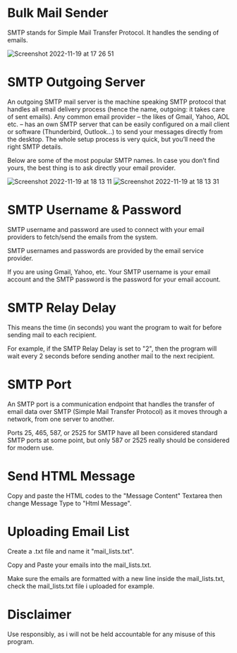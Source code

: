 # Bulk Mail Sender

SMTP stands for Simple Mail Transfer Protocol. It handles the sending of emails.

 
 ![Screenshot 2022-11-19 at 17 26 51](https://user-images.githubusercontent.com/117604185/202861207-46c57c0c-b004-4e5d-a277-639fd50f9bed.png)

# SMTP Outgoing Server 

An outgoing SMTP mail server is the machine speaking SMTP protocol that handles all email delivery process (hence the name, outgoing: it takes care of sent emails). Any common email provider – the likes of Gmail, Yahoo, AOL etc. – has an own SMTP server that can be easily configured on a mail client or software (Thunderbird, Outlook…) to send your messages directly from the desktop. The whole setup process is very quick, but you’ll need the right SMTP details.

Below are some of the most popular SMTP names. In case you don’t find yours, the best thing is to ask directly your email provider.

![Screenshot 2022-11-19 at 18 13 11](https://user-images.githubusercontent.com/117604185/202863179-de83f777-3e18-4f30-ba05-45ed649c012c.png)
![Screenshot 2022-11-19 at 18 13 31](https://user-images.githubusercontent.com/117604185/202863181-e04830ce-557d-44df-b843-652c97046fc2.png)

# SMTP Username & Password

SMTP username and password are used to connect with your email providers to fetch/send the emails from the system.

SMTP usernames and passwords are provided by the email service provider.

If you are using Gmail, Yahoo, etc. Your SMTP username is your email account and the SMTP password is the password for your email account.

# SMTP Relay Delay

This means the time (in seconds) you want the program to wait for before sending mail to each recipient.

For example, if the SMTP Relay Delay is set to "2", then the program will wait every 2 seconds before sending another mail to the next recipient.

# SMTP Port

An SMTP port is a communication endpoint that handles the transfer of email data over SMTP (Simple Mail Transfer Protocol) as it moves through a network, from one server to another.

Ports 25, 465, 587, or 2525 for SMTP have all been considered standard SMTP ports at some point, but only 587 or 2525 really should be considered for modern use.

# Send HTML Message

Copy and paste the HTML codes to the "Message Content" Textarea then change Message Type to "Html Message".

# Uploading Email List

Create a .txt file and name it "mail_lists.txt".

Copy and Paste your emails into the mail_lists.txt.

Make sure the emails are formatted with a new line inside the mail_lists.txt, check the mail_lists.txt file i uploaded for example.

# Disclaimer

Use responsibly, as i will not be held accountable for any misuse of this program.
